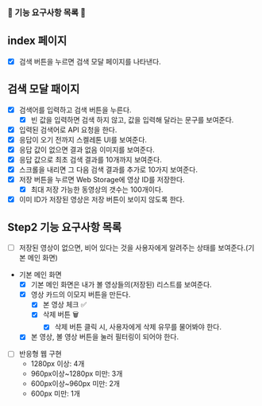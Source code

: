 ### 🎯 기능 요구사항 목록 🎯

## index 페이지

- [x] 검색 버튼을 누르면 검색 모달 페이지를 나타낸다.

## 검색 모달 패이지

- [x] 검색어를 입력하고 검색 버튼을 누른다.
  - [x] 빈 값을 입력하면 검색 하지 않고, 값을 입력해 달라는 문구를 보여준다.
- [x] 입력된 검색어로 API 요청을 한다.
- [x] 응답이 오기 전까지 스켈레톤 UI를 보여준다.
- [x] 응답 값이 없으면 결과 없음 이미지를 보여준다.
- [x] 응답 값으로 최초 검색 결과를 10개까지 보여준다.
- [x] 스크롤을 내리면 그 다음 검색 결과를 추가로 10가지 보여준다.
- [x] 저장 버튼을 누르면 Web Storage에 영상 ID를 저장한다.
  - [x] 최대 저장 가능한 동영상의 갯수는 100개이다.
- [x] 이미 ID가 저장된 영상은 저장 버튼이 보이지 않도록 한다.

## Step2 기능 요구사항 목록

- [ ] 저장된 영상이 없으면, 비어 있다는 것을 사용자에게 알려주는 상태를 보여준다.(기본 메인 화면)
- 기본 메인 화면
  - [x] 기본 메인 화면은 내가 볼 영상들의(저장된) 리스트를 보여준다.
  - [x] 영상 카드의 이모지 버튼을 만든다.
    - [x] 본 영상 체크 ✅
    - [x] 삭제 버튼 🗑️
      - [x] 삭제 버튼 클릭 시, 사용자에게 삭제 유무를 물어봐야 한다.
  - [x] 본 영상, 볼 영상 버튼을 눌러 필터링이 되어야 한다.
- [ ] 반응형 웹 구현
  - 1280px 이상: 4개
  - 960px이상~1280px 미만: 3개
  - 600px이상~960px 미만: 2개
  - 600px 미만: 1개
